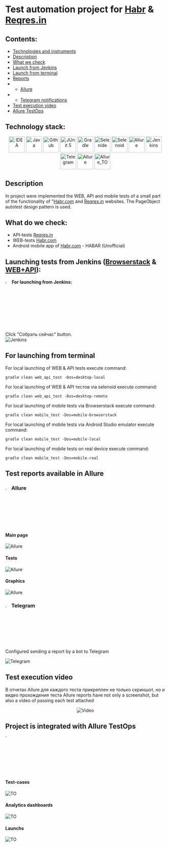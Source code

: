 # Test automation project for <a target="_blank" href="https://habr.com/">Habr</a> & <a target="_blank" href="https://reqres.in/">Reqres.in</a>

## Contents:
- [Technologies and instruments](#gear)
- [Description](#description)
- [What we check](#check_mark)
- [Launch from Jenkins](#jenkins)
- [Launch from terminal](#terminal)
- [Reports](#reports)
- - [Allure](#allure)
- - [Telegram notifications](#telegram)
- [Test execution video](#test_video)
- [Allure TestOps](#testops)

## <b id="gear">Technology stack:</b>

<p align="center">
<img src="src/test/resources/img/logo/Idea.svg" width="50" height="50"  alt="IDEA"/>
<img src="src/test/resources/img/logo/Java.svg" width="50" height="50"  alt="Java"/>
<img src="src/test/resources/img/logo/GitHub.svg" width="50" height="50"  alt="Github"/>
<img src="src/test/resources/img/logo/Junit5.svg" width="50" height="50"  alt="JUnit 5"/>
<img src="src/test/resources/img/logo/Gradle.svg" width="50" height="50"  alt="Gradle"/>
<img src="src/test/resources/img/logo/Selenide.svg" width="50" height="50"  alt="Selenide"/>
<img src="src/test/resources/img/logo/Selenoid.svg" width="50" height="50"  alt="Selenoid"/>
<img src="src/test/resources/img/logo/Allure.svg" width="50" height="50"  alt="Allure"/>
<img src="src/test/resources/img/logo/Jenkins.svg" width="50" height="50"  alt="Jenkins"/>
<img src="src/test/resources/img/logo/Telegram.svg" width="50" height="50"  alt="Telegram"/>
<img src="src/test/resources/img/logo/Allure.svg" width="50" height="50"  alt="Allure"/>
<img src="src/test/resources/img/logo/Allure_TO.svg" width="50" height="50"  alt="Allure_TO"/>
</p>

## <b id="description">Description</b>
In project were implemented the WEB, API and mobile tests of a small part of the functionality of "<a href="https://habr.com">Habr.com</a> and <a href="https://reqres.in">Reqres.in</a> websites. The PageObject autotest design pattern is used.

## <b id="check_mark">What do we check:</b>
- API-tests <a href="https://reqres.in">Reqres.in</a>
- WEB-tests <a href="https://habr.com">Habr.com</a>
- Android mobile app of <a href="https://habr.com">Habr.com</a> - HABAR (Unofficial)

## Launching tests from Jenkins (<a href=https://jenkins.autotests.cloud/job/aleksei-perchukov-Diploma-Browserstack/>Browserstack</a>  & <a href=https://jenkins.autotests.cloud/job/aleksei-perchukov-Diploma-Desktop/>WEB+API</a>): 

<p><img width="4%" title="Jenkins" src="src/test/resources/img/logo/Jenkins.svg"><b id="jenkins">For launching from Jenkins:</b>
<br>Click "Собрать сейчас" button.
<br>
<img src="src/test/resources/img/screen/Jenkins-run.jpg" alt="Jenkins"/>

## <b id="terminal">For launching from terminal</b>

For local launching of WEB & API tests execute command:
```
gradle clean web_api_test -Dos=desktop-local
```

For local launching of  WEB & API тестов via selenoid execute command:
```
gradle clean web_api_test -Dos=desktop-remote
```

For local launching of mobile tests via Browserstack execute command:
```
gradle clean mobile_test -Dos=mobile-browserstack
```

For local launching of mobile tests via Android Studio emulator execute command:
```
gradle clean mobile_test -Dos=mobile-local
```

For local launching of mobile tests on real device execute command:
```
gradle clean mobile_test -Dos=mobile-real
```

## <b id="reports">Test reports available in Allure</b>

### <b id="allure"><img width="3%" title="Allure" src="src/test/resources/img/logo/Allure.svg"> Allure</b>

#### Main page

<img src="src/test/resources/img/screen/AllureMain.jpg" alt="Allure"/>

#### Tests

<img src="src/test/resources/img/screen/AllureGraph.jpg" alt="Allure"/>

#### Graphics

<img src="src/test/resources/img/screen/AllureTests.jpg" alt="Allure"/>

### <img width="3%" title="Telegram" src="src/test/resources/img/logo/Telegram.svg" id="telegram"> Telegram

Configured sending a report by a bot to Telegram

<img src="src/test/resources/img/screen/Bot.jpg" alt="Telegram"/>

## <b id="test_video">Test execution video</b>

В отчетах Allure для каждого теста прикреплен не только скриншот, но и видео прохождения теста
Allure reports have not only a screenshot, but also a video of passing each test attached

<p align="center">
  <img title="Video" src="src/test/resources/img/gif/test.gif">
</p>

## <b id="testops">Project is integrated with Allure TestOps</b>
<img width="3%" title="Allure" src="src/test/resources/img/logo/Allure_TO.svg"> 

#### Test-cases

<img src="src/test/resources/img/screen/TOTest.jpg" alt="TO"/>

#### Analytics dashboards

<img src="src/test/resources/img/screen/TODash.jpg" alt="TO"/>

#### Launchs

<img src="src/test/resources/img/screen/TOLaunch.jpg" alt="TO"/>

